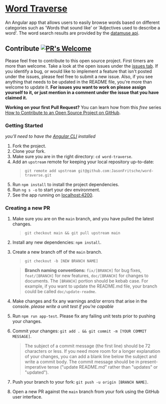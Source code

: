 # [Word Traverse](https://jasonfritsche.github.io/word-traverse)

An Angular app that allows users to easily browse words based on different categories such as 'Words that sound like' or 'Adjectives used to describe a word'. The word search results are provided by the [datamuse api](https://www.datamuse.com/api/).

## Contribute [![PR's Welcome](https://img.shields.io/badge/PRs-welcome-brightgreen.svg?style=flat-square)](http://makeapullrequest.com)

Please feel free to contribute to this open source project. First timers are more than welcome. Take a look at the open issues under the [issues tab](https://github.com/JasonFritsche/word-traverse/issues). If you identify a bug, or would like to implement a feature that isn't posted under the issues, please feel free to submit a new issue. Also, if you see anything that needs to be updated in the README file, you're more than welcome to update it. **For issues you want to work on please assign yourself to it, or just mention in a comment under the issue that you have claimed it.**

**Working on your first Pull Request?** You can learn how from this _free_ series [How to Contribute to an Open Source Project on GitHub](https://egghead.io/series/how-to-contribute-to-an-open-source-project-on-github).

### Getting Started
_you'll need to have the [Angular CLI](https://angular.io/cli) installed_

1. Fork the project.
2. Clone your fork.
3. Make sure you are in the right directory: `cd word-traverse`.
4. Add an `upstream` remote for keeping your local repository up-to-date:
   > `git remote add upstream git@github.com:JasonFritsche/word-traverse.git`
5. Run `npm install` to install the project dependencies.
6. Run `ng s -o` to start your dev environment.
7. See the app running on [localhost:4200](http://localhost:4200).

### Creating a new PR

1. Make sure you are on the `main` branch, and you have pulled the latest changes.

   > `git checkout main && git pull upstream main`

2. Install any new dependencies: `npm install`.

3. Create a new branch off of the `main` branch.

   > `git checkout -b [NEW BRANCH NAME]`

   > **Branch naming conventions:** `fix/[BRANCH]` for bug fixes, `feat/[BRANCH]` for new features, `doc/[BRANCH]` for changes to documents. The `[BRANCH]` portion should be kebab case. For example, if you want to update the README.md file, your branch could be called `doc/update-readme`.

4. Make changes and fix any warnings and/or errors that arise in the console. _please write a unit test if you're capable_
5. Run `npm run app-test`. Please fix any failing unit tests prior to pushing your changes.
6. Commit your changes: `git add . && git commit -m [YOUR COMMIT MESSAGE]`.

   > The subject of a commit message (the first line) should be 72 characters or less. If you need more room for a longer explanation of your changes, you can add a blank line below the subject and write a commit body. The commit message should be in present-imperative tense ("update README.md" rather than "updates" or "updated").

6. Push your branch to your fork: `git push -u origin [BRANCH NAME]`.
7. Open a new PR against the `main` branch from your fork using the GitHub user interface.
